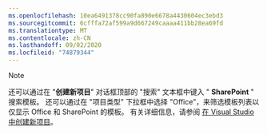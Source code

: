 ```yaml
---
ms.openlocfilehash: 10ea6491378cc90fa890e6678a4430604ec3ebd3
ms.sourcegitcommit: 6cfffa72af599a9d667249caaaa411bb28ea69fd
ms.translationtype: MT
ms.contentlocale: zh-CN
ms.lasthandoff: 09/02/2020
ms.locfileid: "74879344"
---
```

>[!NOTE]
> 还可以通过在 "**创建新项目**" 对话框顶部的 "搜索" 文本框中键入 " **SharePoint** " 搜索模板。 还可以通过在 "项目类型" 下拉框中选择 "Office"，来筛选模板列表以仅显示 Office 和 SharePoint 的模板。 有关详细信息，请参阅 [在 Visual Studio 中创建新项目](../../ide/create-new-project.md)。
